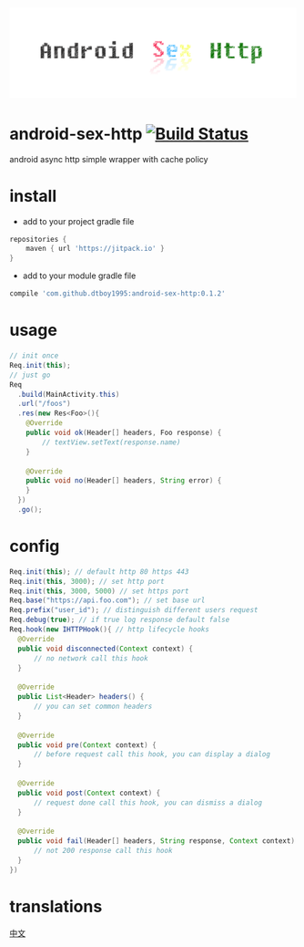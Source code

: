 # ![android-sex-http](static/icon.png)

# android-sex-http [![Build Status](https://travis-ci.org/dtboy1995/android-sex-http.svg?branch=master)](https://travis-ci.org/dtboy1995/android-sex-http)
android async http simple wrapper with cache policy

# install
- add to your project gradle file

```gradle
repositories {
    maven { url 'https://jitpack.io' }
}
```
- add to your module gradle file

```gradle
compile 'com.github.dtboy1995:android-sex-http:0.1.2'
```

# usage
```java
// init once
Req.init(this);
// just go
Req
  .build(MainActivity.this)
  .url("/foos")
  .res(new Res<Foo>(){
    @Override
    public void ok(Header[] headers, Foo response) {
        // textView.setText(response.name)
    }

    @Override
    public void no(Header[] headers, String error) {
    }
  })
  .go();
```

# config
```java
Req.init(this); // default http 80 https 443
Req.init(this, 3000); // set http port
Req.init(this, 3000, 5000) // set https port
Req.base("https://api.foo.com"); // set base url
Req.prefix("user_id"); // distinguish different users request
Req.debug(true); // if true log response default false
Req.hook(new IHTTPHook(){ // http lifecycle hooks
  @Override
  public void disconnected(Context context) {
      // no network call this hook
  }

  @Override
  public List<Header> headers() {
      // you can set common headers
  }

  @Override
  public void pre(Context context) {
      // before request call this hook, you can display a dialog
  }

  @Override
  public void post(Context context) {
      // request done call this hook, you can dismiss a dialog
  }

  @Override
  public void fail(Header[] headers, String response, Context context) {
      // not 200 response call this hook
  }
})
```

# translations
[中文](README_CN.md)
